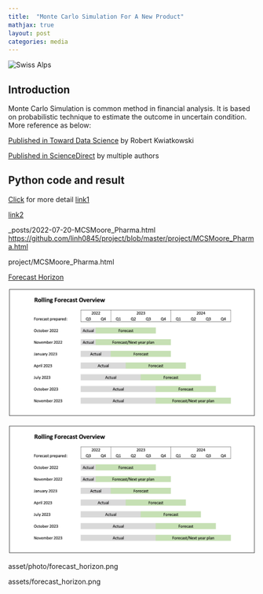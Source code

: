```yaml
---
title:  "Monte Carlo Simulation For A New Product"
mathjax: true
layout: post
categories: media
---
```


![Swiss Alps](https://images.unsplash.com/photo-1608556984766-105e2dc59706?ixlib=rb-1.2.1&ixid=MnwxMjA3fDB8MHxwaG90by1wYWdlfHx8fGVufDB8fHx8&auto=format&fit=crop&w=3132&q=80)

## Introduction

Monte Carlo Simulation is common method in financial analysis. It is based on probabilistic technique to estimate the outcome in uncertain condition. More reference as below:

[Published in Toward Data Science](https://towardsdatascience.com/monte-carlo-simulation-a-practical-guide-85da45597f0e/) by Robert Kwiatkowski

[Published in ScienceDirect](https://www.sciencedirect.com/topics/economics-econometrics-and-finance/monte-carlo-simulation/) by multiple authors


## Python code and result

[Click](2022-07-20-MCSMoore_Pharma.html) for more detail
<a href="https://linh0845.github.io/project/_posts/2022-07-20-MCSMoore_Pharma.html">link1</a>

<a href="2022-07-20-MCSMoore_Pharma.html">link2</a>

_posts/2022-07-20-MCSMoore_Pharma.html
https://github.com/linh0845/project/blob/master/project/MCSMoore_Pharma.html

project/MCSMoore_Pharma.html

<a href="asset/photo/forecast_horizon.png">Forecast Horizon</a>

![my image](/../assets/forecast_horizon.png)

![my image](../assets/forecast_horizon.png)

asset/photo/forecast_horizon.png


assets/forecast_horizon.png
